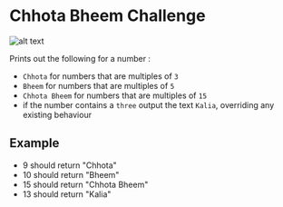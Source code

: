 # Chhota Bheem Challenge
![alt text](https://upload.wikimedia.org/wikipedia/en/thumb/f/f9/Chhota_Bheem.jpg/250px-Chhota_Bheem.jpg)

Prints out the following for a number :
* `Chhota` for numbers that are multiples of `3`
* `Bheem` for numbers that are multiples of `5`
* `Chhota Bheem` for numbers that are multiples of `15`
* if the number contains a `three` output the text `Kalia`, overriding any existing behaviour

## Example

* 9 should return "Chhota"
* 10 should return "Bheem"
* 15 should return "Chhota Bheem"
* 13 should return "Kalia"

